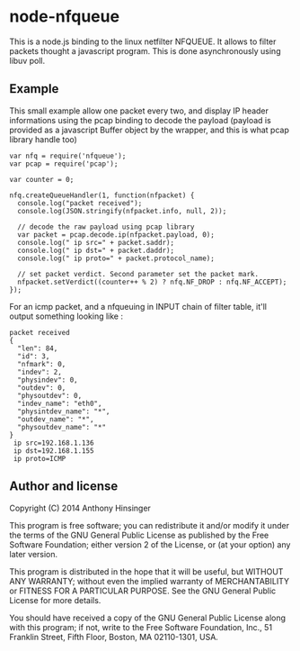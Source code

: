node-nfqueue
============

This is a node.js binding to the linux netfilter NFQUEUE. It allows to filter packets thought a javascript program.
This is done asynchronously using libuv poll.

## Example

This small example allow one packet every two, and display IP header informations using the pcap binding to decode the payload (payload is provided as a javascript Buffer object by the wrapper, and this is what pcap library handle too)

    var nfq = require('nfqueue');
    var pcap = require('pcap');
    
    var counter = 0;

    nfq.createQueueHandler(1, function(nfpacket) {
      console.log("packet received");
      console.log(JSON.stringify(nfpacket.info, null, 2));
    
      // decode the raw payload using pcap library
      var packet = pcap.decode.ip(nfpacket.payload, 0);
      console.log(" ip src=" + packet.saddr);
      console.log(" ip dst=" + packet.daddr);
      console.log(" ip proto=" + packet.protocol_name);
    
      // set packet verdict. Second parameter set the packet mark.
      nfpacket.setVerdict((counter++ % 2) ? nfq.NF_DROP : nfq.NF_ACCEPT);
    });

For an icmp packet, and a nfqueuing in INPUT chain of filter table, it'll output something looking like :

    packet received
    {
      "len": 84,
      "id": 3,
      "nfmark": 0,
      "indev": 2,
      "physindev": 0,
      "outdev": 0,
      "physoutdev": 0,
      "indev_name": "eth0",
      "physintdev_name": "*",
      "outdev_name": "*",
      "physoutdev_name": "*"
    }
     ip src=192.168.1.136
     ip dst=192.168.1.155
     ip proto=ICMP

## Author and license

Copyright (C) 2014  Anthony Hinsinger

This program is free software; you can redistribute it and/or
modify it under the terms of the GNU General Public License
as published by the Free Software Foundation; either version 2
of the License, or (at your option) any later version.

This program is distributed in the hope that it will be useful,
but WITHOUT ANY WARRANTY; without even the implied warranty of
MERCHANTABILITY or FITNESS FOR A PARTICULAR PURPOSE.  See the
GNU General Public License for more details.

You should have received a copy of the GNU General Public License
along with this program; if not, write to the Free Software
Foundation, Inc., 51 Franklin Street, Fifth Floor, Boston, MA  02110-1301, USA.
